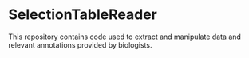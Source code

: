 # SelectionTableReader
This repository contains code used to extract and manipulate data and relevant annotations provided by biologists.
